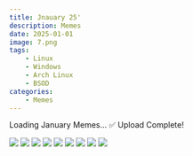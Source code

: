 ```yaml
---
title: Jnauary 25'
description: Memes
date: 2025-01-01
image: 7.png
tags:
    - Linux
    - Windows
    - Arch Linux
    - BSOD
categories:
    - Memes
---
```


Loading January Memes... ✅ Upload Complete!

![](1.png) ![](2.png) ![](3.png) ![](4.png) ![](5.png) ![](6.png) ![](7.png) ![](8.png) ![](9.png)






